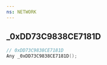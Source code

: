 ```yaml
---
ns: NETWORK
---
```

## _0xDD73C9838CE7181D

```c
// 0xDD73C9838CE7181D
Any _0xDD73C9838CE7181D();
```

